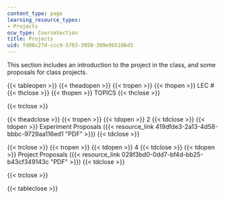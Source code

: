 ```yaml
---
content_type: page
learning_resource_types:
- Projects
ocw_type: CourseSection
title: Projects
uid: fd80c27d-ccc9-5793-3950-399e9b5106d3
---
```


This section includes an introduction to the project in the class, and some proposals for class projects.

{{< tableopen >}}
{{< theadopen >}}
{{< tropen >}}
{{< thopen >}}
LEC #
{{< thclose >}}
{{< thopen >}}
TOPICS
{{< thclose >}}

{{< trclose >}}

{{< theadclose >}}
{{< tropen >}}
{{< tdopen >}}
2
{{< tdclose >}}
{{< tdopen >}}
Experiment Proposals ({{< resource_link 419dfde3-2a13-4d58-bbbc-9729aa116ed1 "PDF" >}})
{{< tdclose >}}

{{< trclose >}}
{{< tropen >}}
{{< tdopen >}}
4
{{< tdclose >}}
{{< tdopen >}}
Project Proposals ({{< resource_link 028f3bd0-0dd7-bf4d-bb25-b43cf349143c "PDF" >}})
{{< tdclose >}}

{{< trclose >}}

{{< tableclose >}}